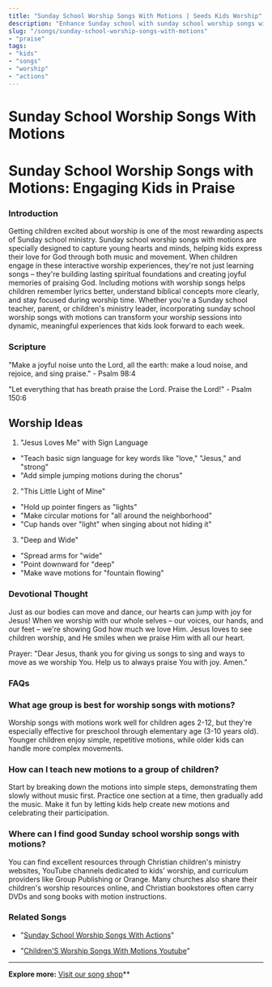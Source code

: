 ```yaml
---
title: "Sunday School Worship Songs With Motions | Seeds Kids Worship"
description: "Enhance Sunday school with sunday school worship songs with motions that teach faith through music. Educational worship resources for children."
slug: "/songs/sunday-school-worship-songs-with-motions"
- "praise"
tags:
- "kids"
- "songs"
- "worship"
- "actions"
---
```


# Sunday School Worship Songs With Motions

# Sunday School Worship Songs with Motions: Engaging Kids in Praise

### Introduction
Getting children excited about worship is one of the most rewarding aspects of Sunday school ministry. Sunday school worship songs with motions are specially designed to capture young hearts and minds, helping kids express their love for God through both music and movement. When children engage in these interactive worship experiences, they're not just learning songs – they're building lasting spiritual foundations and creating joyful memories of praising God. Including motions with worship songs helps children remember lyrics better, understand biblical concepts more clearly, and stay focused during worship time. Whether you're a Sunday school teacher, parent, or children's ministry leader, incorporating sunday school worship songs with motions can transform your worship sessions into dynamic, meaningful experiences that kids look forward to each week.

### Scripture
"Make a joyful noise unto the Lord, all the earth: make a loud noise, and rejoice, and sing praise." - Psalm 98:4

"Let everything that has breath praise the Lord. Praise the Lord!" - Psalm 150:6

## Worship Ideas
1. "Jesus Loves Me" with Sign Language
- "Teach basic sign language for key words like "love," "Jesus," and "strong"
- "Add simple jumping motions during the chorus"

2. "This Little Light of Mine"
- "Hold up pointer fingers as "lights"
- "Make circular motions for "all around the neighborhood"
- "Cup hands over "light" when singing about not hiding it"

3. "Deep and Wide"
- "Spread arms for "wide"
- "Point downward for "deep"
- "Make wave motions for "fountain flowing"

### Devotional Thought
Just as our bodies can move and dance, our hearts can jump with joy for Jesus! When we worship with our whole selves – our voices, our hands, and our feet – we're showing God how much we love Him. Jesus loves to see children worship, and He smiles when we praise Him with all our heart.

Prayer: "Dear Jesus, thank you for giving us songs to sing and ways to move as we worship You. Help us to always praise You with joy. Amen."

### FAQs

### What age group is best for worship songs with motions?
Worship songs with motions work well for children ages 2-12, but they're especially effective for preschool through elementary age (3-10 years old). Younger children enjoy simple, repetitive motions, while older kids can handle more complex movements.

### How can I teach new motions to a group of children?
Start by breaking down the motions into simple steps, demonstrating them slowly without music first. Practice one section at a time, then gradually add the music. Make it fun by letting kids help create new motions and celebrating their participation.

### Where can I find good Sunday school worship songs with motions?
You can find excellent resources through Christian children's ministry websites, YouTube channels dedicated to kids' worship, and curriculum providers like Group Publishing or Orange. Many churches also share their children's worship resources online, and Christian bookstores often carry DVDs and song books with motion instructions.

### Related Songs

- "[Sunday School Worship Songs With Actions](/songs/sunday-school-worship-songs-with-actions/)"

- "[Children'S Worship Songs With Motions Youtube](/songs/children-s-worship-songs-with-motions-youtube/)"

---

**Explore more:** [Visit our song shop](https://seedskidsworship.com/shop)**

<!-- Schema Markup -->
<script type="application/ld+json">
{
  "@context": "https://schema.org",
  "@type": "MusicRecording",
  "name": "Sunday School Worship Songs With Motions",
  "byArtist": {
    "@type": "MusicGroup",
    "name": "Seeds Kids Worship"
  },
  "isFamilyFriendly": true,
  "url": "https://seedskidsworship.com/songs/sunday-school-worship-songs-with-motions/"
}
</script>